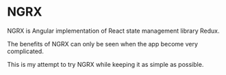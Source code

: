 # NGRX

NGRX is Angular implementation of React state management library Redux.

The benefits of NGRX can only be seen when the app become very complicated.

This is my attempt to try NGRX while keeping it as simple as possible.



